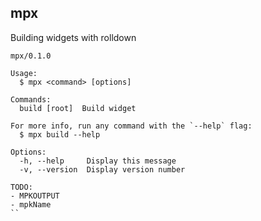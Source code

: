 ## mpx

Building widgets with rolldown

```
mpx/0.1.0

Usage:
  $ mpx <command> [options]

Commands:
  build [root]  Build widget

For more info, run any command with the `--help` flag:
  $ mpx build --help

Options:
  -h, --help     Display this message
  -v, --version  Display version number
```

```
TODO:
- MPKOUTPUT
- mpkName
``
```
